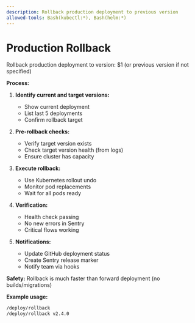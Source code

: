 ```yaml
---
description: Rollback production deployment to previous version
allowed-tools: Bash(kubectl:*), Bash(helm:*)
---
```


# Production Rollback

Rollback production deployment to version: $1 (or previous version if not specified)

**Process:**

1. **Identify current and target versions:**
   - Show current deployment
   - List last 5 deployments
   - Confirm rollback target

2. **Pre-rollback checks:**
   - Verify target version exists
   - Check target version health (from logs)
   - Ensure cluster has capacity

3. **Execute rollback:**
   - Use Kubernetes rollout undo
   - Monitor pod replacements
   - Wait for all pods ready

4. **Verification:**
   - Health check passing
   - No new errors in Sentry
   - Critical flows working

5. **Notifications:**
   - Update GitHub deployment status
   - Create Sentry release marker
   - Notify team via hooks

**Safety:** Rollback is much faster than forward deployment (no builds/migrations)

**Example usage:**
```bash
/deploy/rollback
/deploy/rollback v2.4.0
```
